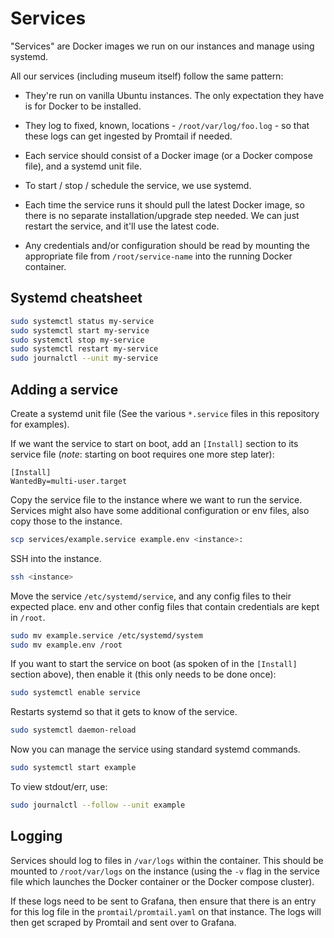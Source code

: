 # Services

"Services" are Docker images we run on our instances and manage using systemd.

All our services (including museum itself) follow the same pattern:

-   They're run on vanilla Ubuntu instances. The only expectation they have is
    for Docker to be installed.

-   They log to fixed, known, locations - `/root/var/log/foo.log` - so that
    these logs can get ingested by Promtail if needed.

-   Each service should consist of a Docker image (or a Docker compose file),
    and a systemd unit file.

-   To start / stop / schedule the service, we use systemd.

-   Each time the service runs it should pull the latest Docker image, so there
    is no separate installation/upgrade step needed. We can just restart the
    service, and it'll use the latest code.

-   Any credentials and/or configuration should be read by mounting the
    appropriate file from `/root/service-name` into the running Docker
    container.

## Systemd cheatsheet

```sh
sudo systemctl status my-service
sudo systemctl start my-service
sudo systemctl stop my-service
sudo systemctl restart my-service
sudo journalctl --unit my-service
```

## Adding a service

Create a systemd unit file (See the various `*.service` files in this repository
for examples).

If we want the service to start on boot, add an `[Install]` section to its
service file (_note_: starting on boot requires one more step later):

```
[Install]
WantedBy=multi-user.target
```

Copy the service file to the instance where we want to run the service. Services
might also have some additional configuration or env files, also copy those to
the instance.

```sh
scp services/example.service example.env <instance>:
```

SSH into the instance.

```sh
ssh <instance>
```

Move the service `/etc/systemd/service`, and any config files to their expected
place. env and other config files that contain credentials are kept in `/root`.

```sh
sudo mv example.service /etc/systemd/system
sudo mv example.env /root
```

If you want to start the service on boot (as spoken of in the `[Install]`
section above), then enable it (this only needs to be done once):

```sh
sudo systemctl enable service
```

Restarts systemd so that it gets to know of the service.

```sh
sudo systemctl daemon-reload
```

Now you can manage the service using standard systemd commands.

```sh
sudo systemctl start example
```

To view stdout/err, use:

```sh
sudo journalctl --follow --unit example
```

## Logging

Services should log to files in `/var/logs` within the container. This should be
mounted to `/root/var/logs` on the instance (using the `-v` flag in the service
file which launches the Docker container or the Docker compose cluster).

If these logs need to be sent to Grafana, then ensure that there is an entry for
this log file in the `promtail/promtail.yaml` on that instance. The logs will
then get scraped by Promtail and sent over to Grafana.
